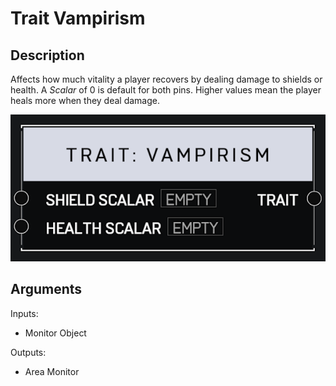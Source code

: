# Trait Vampirism

## Description

Affects how much vitality a player recovers by dealing damage to shields or health. A _Scalar_ of 0 is default for both pins. Higher values mean the player heals more when they deal damage.

![Area Monitor](../../.gitbook/assets/images/scripting/traits/trait-vampirism.png)

## Arguments

Inputs:

* Monitor Object

Outputs:

* Area Monitor
